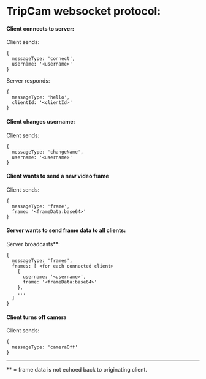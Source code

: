 # TripCam websocket protocol:

#### Client connects to server:
Client sends:
```
{
  messageType: 'connect',
  username: '<username>'
}
```

Server responds:
```
{
  messageType: 'hello',
  clientId: '<clientId>'
}
```


#### Client changes username:
Client sends:
```
{
  messageType: 'changeName',
  username: '<username>'
}
```


#### Client wants to send a new video frame
Client sends:
```
{
  messageType: 'frame',
  frame: '<frameData:base64>'
}
```


#### Server wants to send frame data to all clients:
Server broadcasts**:
```
{
  messageType: 'frames',
  frames: [ <for each connected client>
    {
      username: '<username>',
      frame: '<frameData:base64>'
    },
    ...
  ]
}
```

#### Client turns off camera
Client sends:
```
{
  messageType: 'cameraOff'
}
```

----

\** = frame data is not echoed back to originating client.
